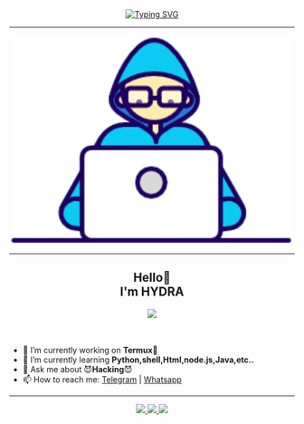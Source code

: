 ## <!-- Typing SVG -->
<p align="center">
    <a href="https://git.io/J0hKr">
        <img
        src="https://readme-typing-svg.herokuapp.com?size=30&width=500&lines=Hi+There+👋+How+Are+You?"
            alt="Typing SVG"
/>
</a>
<hr>
   <p align='center'>
   <a href=alt="made-with-python"> <img src="https://github.com/SL-Hydra/SL-Hydra/blob/main/Developer.gif"width="500" /> </a>
</p>
<hr />
<h2 align="center">Hello👋<br>I'm HYDRA</h1>
<p align= "center">
<img src="https://www.udrop.com/file/6cKt/hack_49-1.jpg",width="80", height="80",alt="john-kener"/>
</p>
<br />

- 🔭 I’m currently working on **Termux🤤**
- 🌱 I’m currently learning **Python,shell,Html,node.js,Java,etc..**
- 💬 Ask me about 😈**Hacking**😈
- 📫 How to reach me: [Telegram](https://t.me/hydraSL) | [Whatsapp](https://wa.me/94773623115)
<hr />
<p align="center">
  <a href="https://github.com/SL-Hydra">
    <img src="https://komarev.com/ghpvc/?username=SL-Hydra&label=Profile%20views&color=ff69b4&label=Profile+Views&style=plastic">

  </a>
  <a href="https://github.com/SL-Hydra?tab=stars">
    <img src="https://img.shields.io/github/stars/SL-Hydra?color=ff69b4&label=Stars&style=plastic">

  </a>
  <a href="https://github.com/SL-Hydra?tab=followers">
    <img src="https://img.shields.io/github/followers/SL-Hydra?color=ff69b4&label=Followers&style=plastic">

  </a>
</p>
